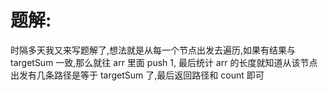 # 题解:
时隔多天我又来写题解了,想法就是从每一个节点出发去遍历,如果有结果与 targetSum 一致,那么就往 arr 里面 push 1,
最后统计 arr 的长度就知道从该节点出发有几条路径是等于 targetSum 了,最后返回路径和 count 即可
